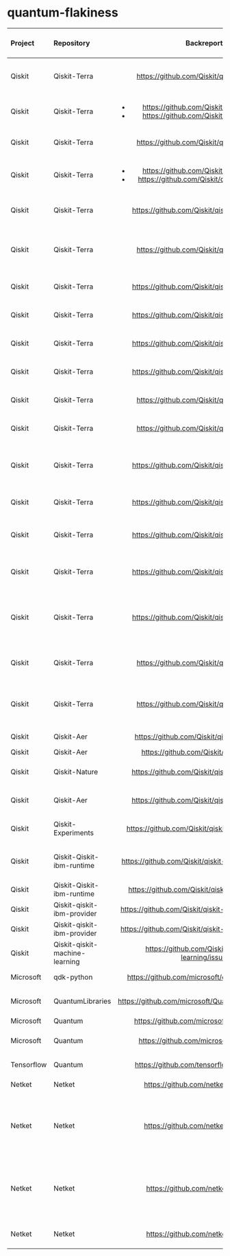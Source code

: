 # quantum-flakiness
| Project |  Repository  |               Backreport-Link                    |  Fix-Link | Categories-of-Flaky-Test |      Categories-of-Fix            |
| :---    |    :---     |                       :---:                      |  :---:    |       :---:              |              :---:                |
| Qiskit  | Qiskit-Terra | https://github.com/Qiskit/qiskit-terra/pull/8820 |           |   Random Number Seed, Assertion    | Fix random seed to a fixed value  |
| Qiskit  | Qiskit-Terra | <ul><li>https://github.com/Qiskit/qiskit-terra/pull/9023</li><li>https://github.com/Qiskit/qiskit-terra/pull/9021</li></ul> |   | Assertion | Loose the thresholds of an assertion |
| Qiskit  | Qiskit-Terra | https://github.com/Qiskit/qiskit-terra/pull/8659 |           | Assertion | Loose thresholds of equal test |
| Qiskit  | Qiskit-Terra | <ul><li>https://github.com/Qiskit/qiskit-terra/pull/8808</li><li>https://github.com/Qiskit/qiskit-terra/issues/8806</li></ul> | https://github.com/Qiskit/qiskit-terra/pull/8815 | Random Number Seed, Assertion | Fixed random seed, and more |
| Qiskit  | Qiskit-Terra | https://github.com/Qiskit/qiskit-terra/issues/8233 | <ul><li>https://github.com/Qiskit/qiskit-terra/pull/8260</li><li>https://github.com/Qiskit/qiskit-terra/pull/8262</li></ul> | Random Number Seed | Fixed random seed |
| Qiskit  | Qiskit-Terra | https://github.com/Qiskit/qiskit-terra/pull/6930 |           |       Visualization      | Add wrappers to detect incomplete file formats  |
| Qiskit  | Qiskit-Terra | https://github.com/Qiskit/qiskit-terra/issues/5217 | https://github.com/Qiskit/qiskit-terra/pull/5599 | Random Number Seed  | Fixed random seed |
| Qiskit  | Qiskit-Terra | https://github.com/Qiskit/qiskit-terra/issues/5031 | https://github.com/Qiskit/qiskit-terra/pull/5047 | Others | Remove hypothesis deadline  |
| Qiskit  | Qiskit-Terra | https://github.com/Qiskit/qiskit-terra/issues/3283 | https://github.com/Qiskit/qiskit-terra/pull/3284 | Visualization | Update reference files |
| Qiskit  | Qiskit-Terra | https://github.com/Qiskit/qiskit-terra/issues/1225 | https://github.com/Qiskit/qiskit-terra/pull/1226 | Unhandled exception | Add exception handler |
| Qiskit  | Qiskit-Terra | https://github.com/Qiskit/qiskit-terra/pull/7304 |           |   Random Number Seed | Fixed random number seed |
| Qiskit  | Qiskit-Terra | https://github.com/Qiskit/qiskit-terra/pull/8848 |           |   Random Number Seed | Fixed random seed |
| Qiskit  | Qiskit-Terra | https://github.com/Qiskit/qiskit-terra/issues/8709 | <ul><li>https://github.com/Qiskit/qiskit-terra/pull/9006</li><li>https://github.com/Qiskit/qiskit-terra/pull/8627</li></ul>  | Unordered Collection | Compare key-by-key instead of the insertion order |
| Qiskit  | Qiskit-Terra | https://github.com/Qiskit/qiskit-terra/issues/8577 | https://github.com/Qiskit/qiskit-terra/pull/8582 | Assertion | Remove time senstive assert |
| Qiskit  | Qiskit-Terra | https://github.com/Qiskit/qiskit-terra/issues/6188 | https://github.com/Qiskit/qiskit-terra/pull/7682 | Multi-Threading | Bumping the minimum symengine version |
| Qiskit  | Qiskit-Terra | https://github.com/Qiskit/qiskit-terra/issues/5904 | https://github.com/Qiskit/qiskit-terra/pull/6539 | Multi-Threading | Disables the use of parallel sphinx |
| Qiskit  | Qiskit-Terra | https://github.com/Qiskit/qiskit-terra/issues/5771 | https://github.com/Qiskit/qiskit-terra/pull/5778 | Others | Ensuring all instruction objects in scheduled circuit are different |
| Qiskit  | Qiskit-Terra | https://github.com/Qiskit/qiskit-terra/pull/5509 |           | Software Environment | Change the deprecation shim in qiskit.util |
| Qiskit  | Qiskit-Terra | https://github.com/Qiskit/qiskit-terra/pull/5465 |           | Software Environment | "Expands the macOS skip on the tests to be python >= 3.8" |
| Qiskit  | Qiskit-Aer | https://github.com/Qiskit/qiskit-aer/issues/1466 |           | Software Environment |  |
| Qiskit  | Qiskit-Aer | https://github.com/Qiskit/qiskit-aer/pull/795 |           |  Assertion |  |
| Qiskit  | Qiskit-Nature | https://github.com/Qiskit/qiskit-nature/issues/849 | https://github.com/Qiskit/qiskit-nature/pull/856 | Random Number Seed | Fix random seed |
| Qiskit  | Qiskit-Aer | https://github.com/Qiskit/qiskit-nature/issues/715 | https://github.com/Qiskit/qiskit-nature/pull/716 | Assertion | Add approximate equal |
| Qiskit  | Qiskit-Experiments | https://github.com/Qiskit/qiskit-experiments/pull/780 |        | Multi-Threading | Set the number of threads to 1 |
| Qiskit  | Qiskit-Qiskit-ibm-runtime | https://github.com/Qiskit/qiskit-ibm-runtime/issues/584 | https://github.com/Qiskit/qiskit-ibm-runtime/pull/588 | Network | Wait until websocket finished connection |
| Qiskit  | Qiskit-Qiskit-ibm-runtime | https://github.com/Qiskit/qiskit-ibm-runtime/pull/79 |           | Others | Set unique program id |
| Qiskit  | Qiskit-qiskit-ibm-provider | https://github.com/Qiskit/qiskit-ibm-provider/issues/112 | https://github.com/Qiskit/qiskit-ibm-provider/pull/113 | Others | Filter test |
| Qiskit  | Qiskit-qiskit-ibm-provider | https://github.com/Qiskit/qiskit-ibm-provider/issues/293 | https://github.com/Qiskit/qiskit-ibmq-provider/pull/587 | Unknown | |
| Qiskit  | Qiskit-qiskit-machine-learning | https://github.com/Qiskit/qiskit-machine-learning/issues/185 | Closed, but no PR associated | Unknown | Set the number of threads to 1 |
| Microsoft  | qdk-python | https://github.com/microsoft/qdk-python/issues/319 | No fix, automated testing | Software Environment | Live test in CI |
| Microsoft  | QuantumLibraries | https://github.com/microsoft/QuantumLibraries/issues/398 | https://github.com/microsoft/QuantumLibraries/pull/399 | Unhandled Exceptions | Ignore negative value |
| Microsoft  | Quantum | https://github.com/microsoft/Quantum/issues/62 | https://github.com/microsoft/Quantum/pull/63 | Others | Delete space |
| Microsoft  | Quantum | https://github.com/microsoft/Quantum/pull/47 | | Software Environment | Update the version of Electron |
| Tensorflow | Quantum | https://github.com/tensorflow/quantum/pull/453 |           | Others | Fixed output manually |
| Netket  | Netket | https://github.com/netket/netket/pull/1369 |           | Software Environment | Simplified tests |
| Netket  | Netket | https://github.com/netket/netket/pull/1147 |           | Assertion | Bump assert tolerance (replace hard-coded tolerance with the error of mean) |
| Netket  | Netket | https://github.com/netket/netket/pull/724 |           | Assertion | Bump assert tolerance (from atol=1e-10 to 1e-8), atol=absolute tolerance |
| Netket  | Netket | https://github.com/netket/netket/pull/840 |           | Random Number Seed | Fix random seed |










